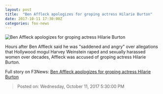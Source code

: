 ```yaml
---
layout: post
title:  "Ben Affleck apologizes for groping actress Hilarie Burton"
date: 2017-10-11 17:30:00Z
categories: fox-news
---
```


![Ben Affleck apologizes for groping actress Hilarie Burton](http://a57.foxnews.com/images.foxnews.com/content/fox-news/entertainment/2017/10/11/hilarie-burton-ben-affleck-groped-me-on-trl-when-was-kid/_jcr_content/article-text/article-par-2/inline_spotlight_ima/image.img.jpg/612/344/1507727747624.jpg?ve=1&tl=1)

Hours after Ben Affleck said he was "saddened and angry" over allegations that Hollywood mogul Harvey Weinstein raped and sexually harassed women over decades, Affleck was accused of groping actress Hilarie Burton.


Full story on F3News: [Ben Affleck apologizes for groping actress Hilarie Burton](http://www.f3nws.com/n/ufWWZB)

> Posted on: Wednesday, October 11, 2017 5:30:00 PM
